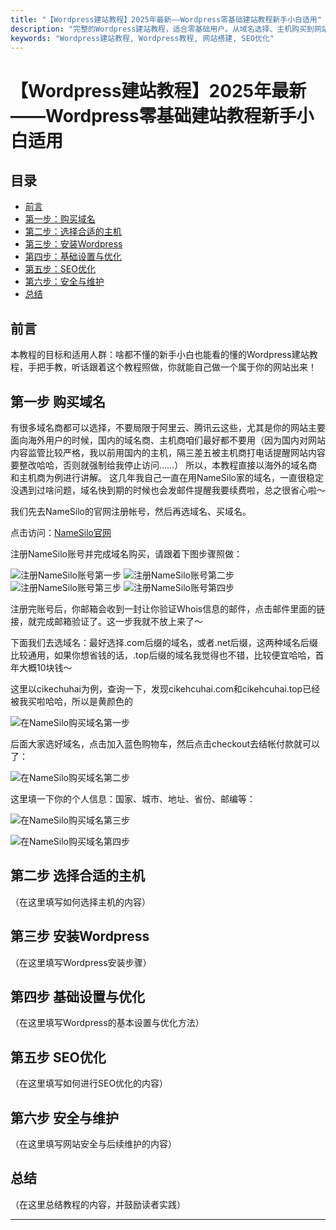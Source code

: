 ```yaml
---
title: "【Wordpress建站教程】2025年最新——Wordpress零基础建站教程新手小白适用"
description: "完整的Wordpress建站教程，适合零基础用户。从域名选择、主机购买到网站优化，帮助你快速搭建属于自己的网站。"
keywords: "Wordpress建站教程, Wordpress教程, 网站搭建, SEO优化"
---
```


# 【Wordpress建站教程】2025年最新——Wordpress零基础建站教程新手小白适用

## 目录

- [前言](#前言)
- [第一步：购买域名](#第一步购买域名)
- [第二步：选择合适的主机](#第二步选择合适的主机)
- [第三步：安装Wordpress](#第三步安装wordpress)
- [第四步：基础设置与优化](#第四步基础设置与优化)
- [第五步：SEO优化](#第五步seo优化)
- [第六步：安全与维护](#第六步安全与维护)
- [总结](#总结)

## 前言

本教程的目标和适用人群：啥都不懂的新手小白也能看的懂的Wordpress建站教程，手把手教，听话跟着这个教程照做，你就能自己做一个属于你的网站出来！

## 第一步 购买域名

有很多域名商都可以选择，不要局限于阿里云、腾讯云这些，尤其是你的网站主要面向海外用户的时候，国内的域名商、主机商咱们最好都不要用（因为国内对网站内容监管比较严格，我以前用国内的主机，隔三差五被主机商打电话提醒网站内容要整改哈哈，否则就强制给我停止访问……）
所以，本教程直接以海外的域名商和主机商为例进行讲解。
这几年我自己一直在用NameSilo家的域名，一直很稳定没遇到过啥问题，域名快到期的时候也会发邮件提醒我要续费啦，总之很省心啦～

我们先去NameSilo的官网注册帐号，然后再选域名、买域名。

点击访问：[NameSilo官网](https://www.namesilo.com/domain/search-domains?rid=c36cc24wm)

注册NameSilo账号并完成域名购买，请跟着下图步骤照做：

![注册NameSilo账号第一步](https://aiwoma.top/PicGo/iShot_2025-03-02_16.12.40.png)
![注册NameSilo账号第二步](https://aiwoma.top/PicGo/iShot_2025-03-02_16.19.58.png)
![注册NameSilo账号第三步](https://aiwoma.top/PicGo/iShot_2025-03-02_16.30.43.png)
![注册NameSilo账号第四步](https://aiwoma.top/PicGo/iShot_2025-03-02_16.33.55.png)

注册完账号后，你邮箱会收到一封让你验证Whois信息的邮件，点击邮件里面的链接，就完成邮箱验证了。这一步我就不放上来了～

下面我们去选域名：最好选择.com后缀的域名，或者.net后缀，这两种域名后缀比较通用，如果你想省钱的话，.top后缀的域名我觉得也不错，比较便宜哈哈，首年大概10块钱～

这里以cikechuhai为例，查询一下，发现cikehcuhai.com和cikehcuhai.top已经被我买啦哈哈，所以是黄颜色的

![在NameSilo购买域名第一步](https://aiwoma.top/PicGo/1740904952886.jpg)

后面大家选好域名，点击加入蓝色购物车，然后点击checkout去结帐付款就可以了：

![在NameSilo购买域名第二步](https://aiwoma.top/PicGo/iShot_2025-03-02_16.56.39.png)

这里填一下你的个人信息：国家、城市、地址、省份、邮编等：

![在NameSilo购买域名第三步](https://aiwoma.top/PicGo/iShot_2025-03-02_16.59.10.png)

![在NameSilo购买域名第四步](https://aiwoma.top/PicGo/iShot_2025-03-02_17.05.30.png)

## 第二步 选择合适的主机

（在这里填写如何选择主机的内容）

## 第三步 安装Wordpress

（在这里填写Wordpress安装步骤）

## 第四步 基础设置与优化

（在这里填写Wordpress的基本设置与优化方法）

## 第五步 SEO优化

（在这里填写如何进行SEO优化的内容）

## 第六步 安全与维护

（在这里填写网站安全与后续维护的内容）

## 总结

（在这里总结教程的内容，并鼓励读者实践）

---
